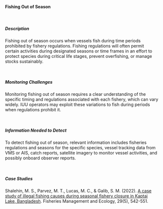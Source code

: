 <br>

#### **Fishing Out of Season**

<br>

##### **Description**

Fishing out of season occurs when vessels fish during time periods prohibited by fishery regulations. Fishing regulations will often permit certain activities during designated seasons or time frames in an effort to protect species during critical life stages, prevent overfishing, or manage stocks sustainably.


<br>

##### **Monitoring Challenges**

Monitoring fishing out of season requires a clear understanding of the specific timing and regulations associated with each fishery, which can vary widely. IUU operators may exploit these variations to fish during periods when regulations prohibit it.

<br>

##### **Information Needed to Detect**

To detect fishing out of season, relevant information includes fisheries regulations and seasons for the specific species, vessel tracking data from VMS or AIS, catch reports, satellite imagery to monitor vessel activities, and possibly onboard observer reports. 

<br>

##### **Case Studies**

Shalehin, M. S., Parvez, M. T., Lucas, M. C., & Galib, S. M. (2022). [A case study of illegal fishing causes during seasonal fishery closure in Kaptai Lake, Bangladesh](https://onlinelibrary.wiley.com/doi/abs/10.1111/fme.12536?casa_token=9TXzJNMHnNkAAAAA:C14MnS6WH3YUOsyfT5BqBEum4IhDYTEelguBwVoA3tSNuNMnhgFk5VZtAlGWOVP7yCAjIm1bvNji). Fisheries Management and Ecology, 29(5), 542-551.

<br>




